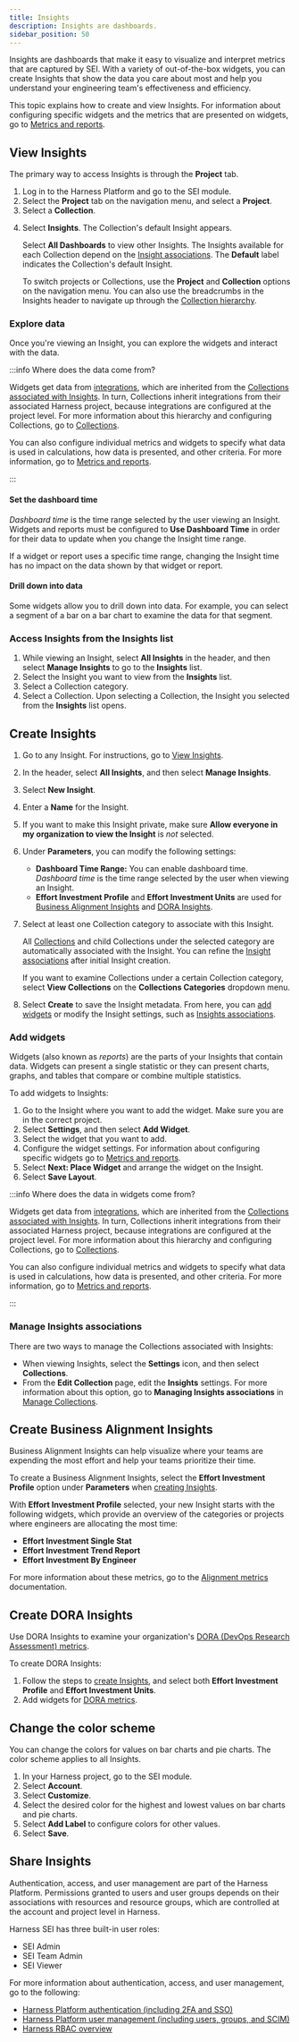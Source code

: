 ```yaml
---
title: Insights
description: Insights are dashboards.
sidebar_position: 50
---
```


Insights are dashboards that make it easy to visualize and interpret metrics that are captured by SEI. With a variety of out-of-the-box widgets, you can create Insights that show the data you care about most and help you understand your engineering team's effectiveness and efficiency.

<!-- You can also share Insights with your team members. -->

This topic explains how to create and view Insights. For information about configuring specific widgets and the metrics that are presented on widgets, go to [Metrics and reports](/docs/category/metrics-and-reports).

## View Insights

The primary way to access Insights is through the **Project** tab.

1. Log in to the Harness Platform and go to the SEI module.
2. Select the **Project** tab on the navigation menu, and select a **Project**.
3. Select a **Collection**.

<!-- image .gitbook/assets/Collection and Dashboard selection page.pn - Collection and dashboard selection page -->

4. Select **Insights**. The Collection's default Insight appears.

   Select **All Dashboards** to view other Insights. The Insights available for each Collection depend on the [Insight associations](#manage-insights-associations). The **Default** label indicates the Collection's default Insight.

   To switch projects or Collections, use the **Project** and **Collection** options on the navigation menu. You can also use the breadcrumbs in the Insights header to navigate up through the [Collection hierarchy](./sei-collections/collections-overview.md).

<!-- image .gitbook/assets/Dashboard view.png - example of viewing a dashboard -->

<!-- If integration monitoring is enabled, you can view the integration status in the Insights header? -->

### Explore data

Once you're viewing an Insight, you can explore the widgets and interact with the data.

:::info Where does the data come from?

Widgets get data from [integrations](/docs/category/connectors-and-integrations), which are inherited from the [Collections associated with Insights](#manage-insights-associations). In turn, Collections inherit integrations from their associated Harness project, because integrations are configured at the project level. For more information about this hierarchy and configuring Collections, go to [Collections](/docs/category/collections).

You can also configure individual metrics and widgets to specify what data is used in calculations, how data is presented, and other criteria. For more information, go to [Metrics and reports](/docs/category/metrics-and-reports).

:::

#### Set the dashboard time

_Dashboard time_ is the time range selected by the user viewing an Insight. Widgets and reports must be configured to **Use Dashboard Time** in order for their data to update when you change the Insight time range.

If a widget or report uses a specific time range, changing the Insight time has no impact on the data shown by that widget or report.

#### Drill down into data

Some widgets allow you to drill down into data. For example, you can select a segment of a bar on a bar chart to examine the data for that segment.

### Access Insights from the Insights list

1. While viewing an Insight, select **All Insights** in the header, and then select **Manage Insights** to go to the **Insights** list.
2. Select the Insight you want to view from the **Insights** list.
3. Select a Collection category.
4. Select a Collection. Upon selecting a Collection, the Insight you selected from the **Insights** list opens.

## Create Insights

1. Go to any Insight. For instructions, go to [View Insights](#view-insights).
2. In the header, select **All Insights**, and then select **Manage Insights**.
3. Select **New Insight**.
4. Enter a **Name** for the Insight.
5. If you want to make this Insight private, make sure **Allow everyone in my organization to view the Insight** is *not* selected.
6. Under **Parameters**, you can modify the following settings:

   * **Dashboard Time Range:** You can enable dashboard time. _Dashboard time_ is the time range selected by the user when viewing an Insight.
   * **Effort Investment Profile** and **Effort Investment Units** are used for [Business Alignment Insights](#create-business-alignment-insights) and [DORA Insights](#create-dora-insights).

7. Select at least one Collection category to associate with this Insight.

   All [Collections](./sei-collections/manage-collections.md) and child Collections under the selected category are automatically associated with the Insight. You can refine the [Insight associations](#manage-insights-associations) after initial Insight creation.

   If you want to examine Collections under a certain Collection category, select **View Collections** on the **Collections Categories** dropdown menu.

8. Select **Create** to save the Insight metadata. From here, you can [add widgets](#add-widgets) or modify the Insight settings, such as [Insights associations](#manage-insights-associations).

### Add widgets

Widgets (also known as *reports*) are the parts of your Insights that contain data. Widgets can present a single statistic or they can present charts, graphs, and tables that compare or combine multiple statistics.

To add widgets to Insights:

1. Go to the Insight where you want to add the widget. Make sure you are in the correct project.
2. Select **Settings**, and then select **Add Widget**.
3. Select the widget that you want to add.
4. Configure the widget settings. For information about configuring specific widgets go to [Metrics and reports](/docs/category/metrics-and-reports).
5. Select **Next: Place Widget** and arrange the widget on the Insight.
6. Select **Save Layout**.

:::info Where does the data in widgets come from?

Widgets get data from [integrations](/docs/category/connectors-and-integrations), which are inherited from the [Collections associated with Insights](#manage-insights-associations). In turn, Collections inherit integrations from their associated Harness project, because integrations are configured at the project level. For more information about this hierarchy and configuring Collections, go to [Collections](/docs/category/collections).

You can also configure individual metrics and widgets to specify what data is used in calculations, how data is presented, and other criteria. For more information, go to [Metrics and reports](/docs/category/metrics-and-reports).

:::

### Manage Insights associations

There are two ways to manage the Collections associated with Insights:

* When viewing Insights, select the **Settings** icon, and then select **Collections**.
* From the **Edit Collection** page, edit the **Insights** settings. For more information about this option, go to **Managing Insights associations** in [Manage Collections](./sei-collections/manage-collections.md#manage-insights-associations).

## Create Business Alignment Insights

Business Alignment Insights can help visualize where your teams are expending the most effort and help your teams prioritize their time.

To create a Business Alignment Insights, select the **Effort Investment Profile** option under **Parameters** when [creating Insights](#create-insights).

<!-- image /.gitbook/assets/image (4).png - Create dashboard with Effort Investment Profile selected -->

With **Effort Investment Profile** selected, your new Insight starts with the following widgets, which provide an overview of the categories or projects where engineers are allocating the most time:

* **Effort Investment Single Stat**
* **Effort Investment Trend Report**
* **Effort Investment By Engineer**

For more information about these metrics, go to the [Alignment metrics](./sei-metrics-and-reports/alignment-metrics.md) documentation.

## Create DORA Insights

Use DORA Insights to examine your organization's [DORA (DevOps Research Assessment) metrics](./sei-metrics-and-reports/execution/dora-metrics.md).

To create DORA Insights:

1. Follow the steps to [create Insights](#create-insights), and select both **Effort Investment Profile** and **Effort Investment Units**.
2. Add widgets for [DORA metrics](./sei-metrics-and-reports/execution/dora-metrics.md).

## Change the color scheme

You can change the colors for values on bar charts and pie charts. The color scheme applies to all Insights.

1. In your Harness project, go to the SEI module.
2. Select **Account**.
3. Select **Customize**.
4. Select the desired color for the highest and lowest values on bar charts and pie charts.
5. Select **Add Label** to configure colors for other values.
6. Select **Save**.

## Share Insights

Authentication, access, and user management are part of the Harness Platform. Permissions granted to users and user groups depends on their associations with resources and resource groups, which are controlled at the account and project level in Harness.

Harness SEI has three built-in user roles:

* SEI Admin
* SEI Team Admin
* SEI Viewer

For more information about authentication, access, and user management, go to the following:

* [Harness Platform authentication (including 2FA and SSO)](/docs/category/authentication)
* [Harness Platform user management (including users, groups, and SCIM)](/docs/category/users)
* [Harness RBAC overview](/docs/platform/Role-Based-Access-Control/rbac-in-harness)
